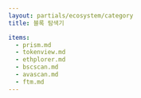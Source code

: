```yaml
---
layout: partials/ecosystem/category
title: 블록 탐색기

items:
  - prism.md
  - tokenview.md
  - ethplorer.md
  - bscscan.md
  - avascan.md
  - ftm.md
---
```

